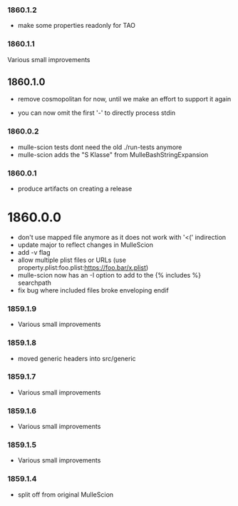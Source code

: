 ### 1860.1.2


* make some properties readonly for TAO

### 1860.1.1

Various small improvements

## 1860.1.0

* remove cosmopolitan for now, until we make an effort to support it again


* you can now omit the first '-' to directly process stdin


### 1860.0.2

* mulle-scion tests dont need the old ./run-tests anymore
* mulle-scion adds the "S Klasse" from MulleBashStringExpansion

### 1860.0.1

* produce artifacts on creating a release

# 1860.0.0

* don't use mapped file anymore as it does not work with '<(' indirection
* update major to reflect changes in MulleScion
* add -v flag
* allow multiple plist files or URLs (use property.plist:foo.plist:https://foo.bar/x.plist)
* mulle-scion now has an -I option to add to the {% includes %} searchpath
* fix bug where included files broke enveloping endif


### 1859.1.9

* Various small improvements

### 1859.1.8

* moved generic headers into src/generic

### 1859.1.7

* Various small improvements

### 1859.1.6

* Various small improvements

### 1859.1.5

* Various small improvements

### 1859.1.4

* split off from original MulleScion
